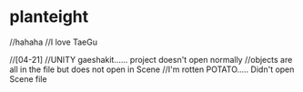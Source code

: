 # planteight
//hahaha
//I love TaeGu

//[04-21]
//UNITY gaeshakit...... project doesn't open normally
//objects are all in the file but does not open in Scene
//I'm rotten POTATO..... Didn't open Scene file